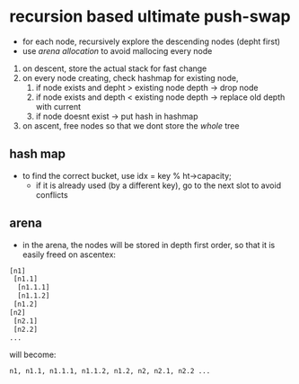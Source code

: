 # recursion based ultimate push-swap

- for each node, recursively explore the descending nodes (depht first)
- use *arena allocation* to avoid mallocing every node

1.  on descent, store the actual stack for fast change
2.  on every node creating, check hashmap for existing node,
    1.  if node exists and depht > existing node depth -> drop node
    2.  if node exists and depth < existing node depth -> replace old depth with current
    3.  if node doesnt exist -> put hash in hashmap
3.  on ascent, free nodes so that we dont store the *whole* tree

## hash map

- to find the correct bucket, use idx = key % ht->capacity;
  - if it is already used (by a different key), go to the next slot to avoid conflicts

## arena

- in the arena, the nodes will be stored in depth first order, so that it is easily freed on ascentex:

``` sh
[n1]
 [n1.1]
  [n1.1.1]
  [n1.1.2]
 [n1.2]
[n2]
 [n2.1]
 [n2.2]
...
```

will become:

```
n1, n1.1, n1.1.1, n1.1.2, n1.2, n2, n2.1, n2.2 ...
```
